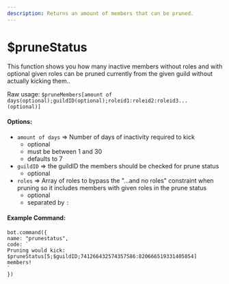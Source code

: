 ```yaml
---
description: Returns an amount of members that can be pruned.
---
```


# $pruneStatus

This function shows you how many inactive members without roles and with optional given roles can be pruned currently from the given guild without actually kicking them..

Raw usage: `$pruneMembers[amount of days(optional);guildID(optional);roleid1:roleid2:roleid3... (optional)]`

#### Options:

* `amount of days` => Number of days of inactivity required to kick
  * optional
  * must be between 1 and 30
  * defaults to 7
* `guildID` => the guildID the members should be checked for prune status
  * optional
* `roles` => Array of roles to bypass the "...and no roles" constraint when pruning so it includes members with given roles in the prune status
  * optional
  * separated by `:`

#### Example Command:

```
bot.command({
name: "prunestatus",
code: `
Pruning would kick:
$pruneStatus[5;$guildID;741266432574357586:820666519331405854] members!
`
})
```
